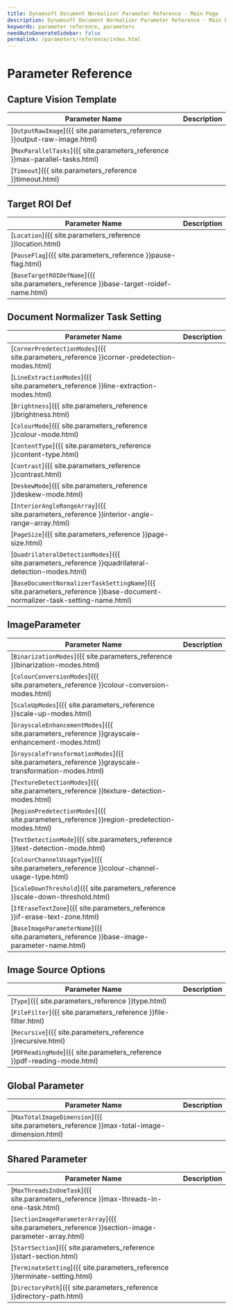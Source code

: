 ```yaml
---
title: Dynamsoft Document Normalizer Parameter Reference - Main Page
description: Dynamsoft Document Normalizer Parameter Reference - Main Page
keywords: parameter reference, parameters
needAutoGenerateSidebar: false
permalink: /parameters/reference/index.html
---
```


# Parameter Reference

## Capture Vision Template

 | Parameter Name | Description |
 | -------------- | ----------- |
 | [`OutputRawImage`]({{ site.parameters_reference }}output-raw-image.html) |  |
 | [`MaxParallelTasks`]({{ site.parameters_reference }}max-parallel-tasks.html) |  |
 | [`Timeout`]({{ site.parameters_reference }}timeout.html) |  |

## Target ROI Def

 | Parameter Name | Description |
 | -------------- | ----------- |
 | [`Location`]({{ site.parameters_reference }}location.html) |  |
 | [`PauseFlag`]({{ site.parameters_reference }}pause-flag.html) |  |
 | [`BaseTargetROIDefName`]({{ site.parameters_reference }}base-target-roidef-name.html) |  |

## Document Normalizer Task Setting

 | Parameter Name | Description |
 | -------------- | ----------- |
 | [`CornerPredetectionModes`]({{ site.parameters_reference }}corner-predetection-modes.html) |  |
 | [`LineExtractionModes`]({{ site.parameters_reference }}line-extraction-modes.html) |  |
 | [`Brightness`]({{ site.parameters_reference }}brightness.html) |  |
 | [`ColourMode`]({{ site.parameters_reference }}colour-mode.html) |  |
 | [`ContentType`]({{ site.parameters_reference }}content-type.html) |  |
 | [`Contrast`]({{ site.parameters_reference }}contrast.html) |  |
 | [`DeskewMode`]({{ site.parameters_reference }}deskew-mode.html) |  |
 | [`InteriorAngleRangeArray`]({{ site.parameters_reference }}interior-angle-range-array.html) |  |
 | [`PageSize`]({{ site.parameters_reference }}page-size.html) |  |
 | [`QuadrilateralDetectionModes`]({{ site.parameters_reference }}quadrilateral-detection-modes.html) |  |
 | [`BaseDocumentNormalizerTaskSettingName`]({{ site.parameters_reference }}base-document-normalizer-task-setting-name.html) |  |

## ImageParameter

 | Parameter Name | Description |
 | -------------- | ----------- |
 | [`BinarizationModes`]({{ site.parameters_reference }}binarization-modes.html) |  |
 | [`ColourConversionModes`]({{ site.parameters_reference }}colour-conversion-modes.html) |  |
 | [`ScaleUpModes`]({{ site.parameters_reference }}scale-up-modes.html) |  |
 | [`GrayscaleEnhancementModes`]({{ site.parameters_reference }}grayscale-enhancement-modes.html) |  |
 | [`GrayscaleTransformationModes`]({{ site.parameters_reference }}grayscale-transformation-modes.html) |  |
 | [`TextureDetectionModes`]({{ site.parameters_reference }}texture-detection-modes.html) |  |
 | [`RegionPredetectionModes`]({{ site.parameters_reference }}region-predetection-modes.html) |  |
 | [`TextDetectionMode`]({{ site.parameters_reference }}text-detection-mode.html) |  |
 | [`ColourChannelUsageType`]({{ site.parameters_reference }}colour-channel-usage-type.html) |  |
 | [`ScaleDownThreshold`]({{ site.parameters_reference }}scale-down-threshold.html) |  |
 | [`IfEraseTextZone`]({{ site.parameters_reference }}if-erase-text-zone.html) |  |
 | [`BaseImageParameterName`]({{ site.parameters_reference }}base-image-parameter-name.html) |  |

## Image Source Options

 | Parameter Name | Description |
 | -------------- | ----------- |
 | [`Type`]({{ site.parameters_reference }}type.html) |  |
 | [`FileFilter`]({{ site.parameters_reference }}file-filter.html) |  |
 | [`Recursive`]({{ site.parameters_reference }}recursive.html) |  |
 | [`PDFReadingMode`]({{ site.parameters_reference }}pdf-reading-mode.html) |  |

## Global Parameter

 | Parameter Name | Description |
 | -------------- | ----------- |
 | [`MaxTotalImageDimension`]({{ site.parameters_reference }}max-total-image-dimension.html) |  |

## Shared Parameter

 | Parameter Name | Description |
 | -------------- | ----------- |
 | [`MaxThreadsInOneTask`]({{ site.parameters_reference }}max-threads-in-one-task.html) |  |
 | [`SectionImageParameterArray`]({{ site.parameters_reference }}section-image-parameter-array.html) |  |
 | [`StartSection`]({{ site.parameters_reference }}start-section.html) |  |
 | [`TerminateSetting`]({{ site.parameters_reference }}terminate-setting.html) |  |
 | [`DirectoryPath`]({{ site.parameters_reference }}directory-path.html) |  |
